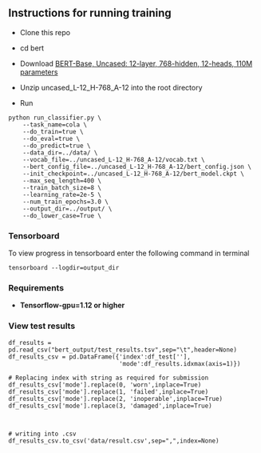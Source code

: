 ## Instructions for running training

* Clone this repo

* cd bert

* Download [BERT-Base, Uncased: 12-layer, 768-hidden, 12-heads, 110M parameters](https://storage.googleapis.com/bert_models/2018_10_18/uncased_L-12_H-768_A-12.zip)

* Unzip uncased_L-12_H-768_A-12 into the root directory

* Run  
```shell
python run_classifier.py \
    --task_name=cola \
    --do_train=true \
    --do_eval=true \
    --do_predict=true \
    --data_dir=../data/ \
    --vocab_file=../uncased_L-12_H-768_A-12/vocab.txt \
    --bert_config_file=../uncased_L-12_H-768_A-12/bert_config.json \
    --init_checkpoint=../uncased_L-12_H-768_A-12/bert_model.ckpt \
    --max_seq_length=400 \
    --train_batch_size=8 \
    --learning_rate=2e-5 \
    --num_train_epochs=3.0 \
    --output_dir=../output/ \
    --do_lower_case=True \
```
### Tensorboard

To view progress in tensorboard enter the following command in terminal
``` shell
tensorboard --logdir=output_dir
```

### Requirements

 - **Tensorflow-gpu=1.12 or higher**
 

### View test results
```
df_results = pd.read_csv("bert_output/test_results.tsv",sep="\t",header=None)
df_results_csv = pd.DataFrame({'index':df_test[''],
                               'mode':df_results.idxmax(axis=1)})
 
# Replacing index with string as required for submission
df_results_csv['mode'].replace(0, 'worn',inplace=True)
df_results_csv['mode'].replace(1, 'failed',inplace=True)
df_results_csv['mode'].replace(2, 'inoperable',inplace=True)
df_results_csv['mode'].replace(3, 'damaged',inplace=True)


 
# writing into .csv
df_results_csv.to_csv('data/result.csv',sep=",",index=None)
```
